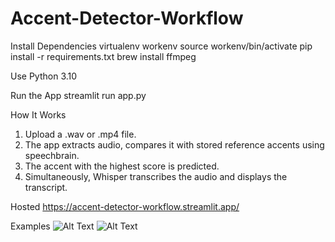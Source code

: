 # Accent-Detector-Workflow

Install Dependencies
virtualenv workenv
source workenv/bin/activate
pip install -r requirements.txt
brew install ffmpeg


Use Python 3.10

Run the App
streamlit run app.py

How It Works
1. Upload a .wav or .mp4 file.
2. The app extracts audio, compares it with stored reference accents using speechbrain.
3. The accent with the highest score is predicted.
4. Simultaneously, Whisper transcribes the audio and displays the transcript.

Hosted
https://accent-detector-workflow.streamlit.app/

Examples
![Alt Text](https://github.com/shuvo-dotcom/Accent-Detector-Workflow/blob/main/Screenshot%202025-06-20%20at%209.45.11%E2%80%AFPM.png)
![Alt Text](https://github.com/shuvo-dotcom/Accent-Detector-Workflow/blob/main/Screenshot%202025-06-20%20at%209.45.33%E2%80%AFPM.png)

